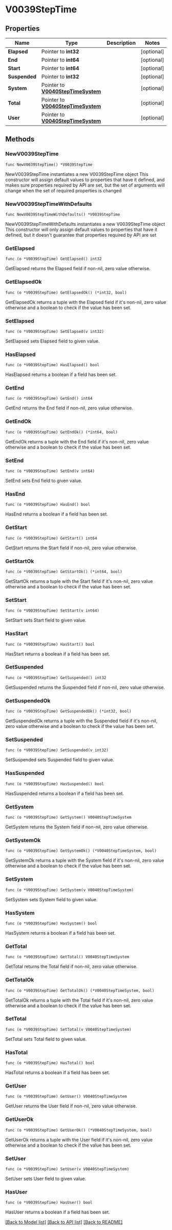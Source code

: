 # V0039StepTime

## Properties

Name | Type | Description | Notes
------------ | ------------- | ------------- | -------------
**Elapsed** | Pointer to **int32** |  | [optional] 
**End** | Pointer to **int64** |  | [optional] 
**Start** | Pointer to **int64** |  | [optional] 
**Suspended** | Pointer to **int32** |  | [optional] 
**System** | Pointer to [**V0040StepTimeSystem**](V0040StepTimeSystem.md) |  | [optional] 
**Total** | Pointer to [**V0040StepTimeSystem**](V0040StepTimeSystem.md) |  | [optional] 
**User** | Pointer to [**V0040StepTimeSystem**](V0040StepTimeSystem.md) |  | [optional] 

## Methods

### NewV0039StepTime

`func NewV0039StepTime() *V0039StepTime`

NewV0039StepTime instantiates a new V0039StepTime object
This constructor will assign default values to properties that have it defined,
and makes sure properties required by API are set, but the set of arguments
will change when the set of required properties is changed

### NewV0039StepTimeWithDefaults

`func NewV0039StepTimeWithDefaults() *V0039StepTime`

NewV0039StepTimeWithDefaults instantiates a new V0039StepTime object
This constructor will only assign default values to properties that have it defined,
but it doesn't guarantee that properties required by API are set

### GetElapsed

`func (o *V0039StepTime) GetElapsed() int32`

GetElapsed returns the Elapsed field if non-nil, zero value otherwise.

### GetElapsedOk

`func (o *V0039StepTime) GetElapsedOk() (*int32, bool)`

GetElapsedOk returns a tuple with the Elapsed field if it's non-nil, zero value otherwise
and a boolean to check if the value has been set.

### SetElapsed

`func (o *V0039StepTime) SetElapsed(v int32)`

SetElapsed sets Elapsed field to given value.

### HasElapsed

`func (o *V0039StepTime) HasElapsed() bool`

HasElapsed returns a boolean if a field has been set.

### GetEnd

`func (o *V0039StepTime) GetEnd() int64`

GetEnd returns the End field if non-nil, zero value otherwise.

### GetEndOk

`func (o *V0039StepTime) GetEndOk() (*int64, bool)`

GetEndOk returns a tuple with the End field if it's non-nil, zero value otherwise
and a boolean to check if the value has been set.

### SetEnd

`func (o *V0039StepTime) SetEnd(v int64)`

SetEnd sets End field to given value.

### HasEnd

`func (o *V0039StepTime) HasEnd() bool`

HasEnd returns a boolean if a field has been set.

### GetStart

`func (o *V0039StepTime) GetStart() int64`

GetStart returns the Start field if non-nil, zero value otherwise.

### GetStartOk

`func (o *V0039StepTime) GetStartOk() (*int64, bool)`

GetStartOk returns a tuple with the Start field if it's non-nil, zero value otherwise
and a boolean to check if the value has been set.

### SetStart

`func (o *V0039StepTime) SetStart(v int64)`

SetStart sets Start field to given value.

### HasStart

`func (o *V0039StepTime) HasStart() bool`

HasStart returns a boolean if a field has been set.

### GetSuspended

`func (o *V0039StepTime) GetSuspended() int32`

GetSuspended returns the Suspended field if non-nil, zero value otherwise.

### GetSuspendedOk

`func (o *V0039StepTime) GetSuspendedOk() (*int32, bool)`

GetSuspendedOk returns a tuple with the Suspended field if it's non-nil, zero value otherwise
and a boolean to check if the value has been set.

### SetSuspended

`func (o *V0039StepTime) SetSuspended(v int32)`

SetSuspended sets Suspended field to given value.

### HasSuspended

`func (o *V0039StepTime) HasSuspended() bool`

HasSuspended returns a boolean if a field has been set.

### GetSystem

`func (o *V0039StepTime) GetSystem() V0040StepTimeSystem`

GetSystem returns the System field if non-nil, zero value otherwise.

### GetSystemOk

`func (o *V0039StepTime) GetSystemOk() (*V0040StepTimeSystem, bool)`

GetSystemOk returns a tuple with the System field if it's non-nil, zero value otherwise
and a boolean to check if the value has been set.

### SetSystem

`func (o *V0039StepTime) SetSystem(v V0040StepTimeSystem)`

SetSystem sets System field to given value.

### HasSystem

`func (o *V0039StepTime) HasSystem() bool`

HasSystem returns a boolean if a field has been set.

### GetTotal

`func (o *V0039StepTime) GetTotal() V0040StepTimeSystem`

GetTotal returns the Total field if non-nil, zero value otherwise.

### GetTotalOk

`func (o *V0039StepTime) GetTotalOk() (*V0040StepTimeSystem, bool)`

GetTotalOk returns a tuple with the Total field if it's non-nil, zero value otherwise
and a boolean to check if the value has been set.

### SetTotal

`func (o *V0039StepTime) SetTotal(v V0040StepTimeSystem)`

SetTotal sets Total field to given value.

### HasTotal

`func (o *V0039StepTime) HasTotal() bool`

HasTotal returns a boolean if a field has been set.

### GetUser

`func (o *V0039StepTime) GetUser() V0040StepTimeSystem`

GetUser returns the User field if non-nil, zero value otherwise.

### GetUserOk

`func (o *V0039StepTime) GetUserOk() (*V0040StepTimeSystem, bool)`

GetUserOk returns a tuple with the User field if it's non-nil, zero value otherwise
and a boolean to check if the value has been set.

### SetUser

`func (o *V0039StepTime) SetUser(v V0040StepTimeSystem)`

SetUser sets User field to given value.

### HasUser

`func (o *V0039StepTime) HasUser() bool`

HasUser returns a boolean if a field has been set.


[[Back to Model list]](../README.md#documentation-for-models) [[Back to API list]](../README.md#documentation-for-api-endpoints) [[Back to README]](../README.md)


